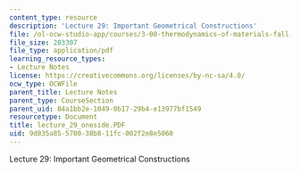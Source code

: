 ```yaml
---
content_type: resource
description: 'Lecture 29: Important Geometrical Constructions'
file: /ol-ocw-studio-app/courses/3-00-thermodynamics-of-materials-fall-2002/9d835a85570038b811fc002f2e8e5060_lecture_29_oneside.PDF
file_size: 203307
file_type: application/pdf
learning_resource_types:
- Lecture Notes
license: https://creativecommons.org/licenses/by-nc-sa/4.0/
ocw_type: OCWFile
parent_title: Lecture Notes
parent_type: CourseSection
parent_uid: 84a1bb2e-1049-0b17-29b4-e13977bf1549
resourcetype: Document
title: lecture_29_oneside.PDF
uid: 9d835a85-5700-38b8-11fc-002f2e8e5060
---
```

Lecture 29: Important Geometrical Constructions